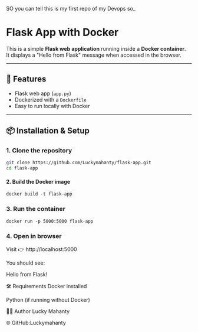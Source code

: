SO you can tell this is my first repo of my Devops so_

# Flask App with Docker

This is a simple **Flask web application** running inside a **Docker container**.  
It displays a "Hello from Flask" message when accessed in the browser.  

---

## 🚀 Features
- Flask web app (`app.py`)
- Dockerized with a `Dockerfile`
- Easy to run locally with Docker

---

## 📦 Installation & Setup

### 1. Clone the repository
```bash
git clone https://github.com/Luckymahanty/flask-app.git
cd flask-app
```


#### 2. Build the Docker image
`docker build -t flask-app `

### 3. Run the container
`docker run -p 5000:5000 flask-app`
### 4. Open in browser
Visit 👉 http://localhost:5000

You should see:

Hello from Flask!




🛠 Requirements
Docker installed

Python (if running without Docker)

👨‍💻 Author
Lucky Mahanty

🌐 GitHub:Luckymahanty






